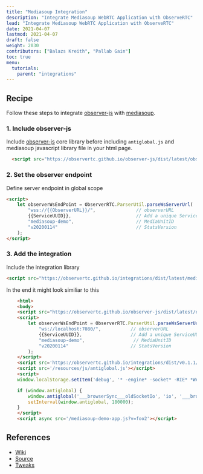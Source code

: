 ```yaml
---
title: "Mediasoup Integration"
description: "Integrate Mediasoup WebRTC Application with ObserveRTC"
lead: "Integrate Mediasoup WebRTC Application with ObserveRTC"
date: 2021-04-07
lastmod: 2021-04-07
draft: false
weight: 2030
contributors: ["Balazs Kreith", "Pallab Gain"]
toc: true
menu:
  tutorials:
    parent: "integrations"
---
```


## Recipe

Follow these steps to integrate [observer-js](https://github.com/ObserveRTC/observer-js) with [mediasoup](https://mediasoup.org).

### 1. Include observer-js

Include [observer-js](https://github.com/ObserveRTC/observer-js) core library before including `antiglobal.js` and mediasoup javascript library file in your html page.

```html
  <script src="https://observertc.github.io/observer-js/dist/latest/observer.min.js"></script>
```

### 2. Set the observer endpoint

Define server endpoint in global scope

```html
<script>
    let observerWsEndPoint = ObserverRTC.ParserUtil.parseWsServerUrl(
        "wss://{{ObserverURL}}/",               // observerURL
        {{ServiceUUID}},                        // Add a unique ServiceUUID here
        "mediasoup-demo",                       // MediaUnitID
        "v20200114"                             // StatsVersion
    );
</script>
```

### 3. Add the integration

Include the integration library
```html
<script src="https://observertc.github.io/integrations/dist/latest/mediasoup.integration.min.js"></script>
```


In the end it might look similiar to this

```html
    <html>
    <body>
    <script src="https://observertc.github.io/observer-js/dist/latest/observer.min.js"></script>
    <script>
        let observerWsEndPoint = ObserverRTC.ParserUtil.parseWsServerUrl(
            "ws://localhost:7080/",           // observerURL
            {{ServiceUUID}},                  // Add a unique ServiceUUID here
            "mediasoup-demo",                  // MediaUnitID
            "v20200114"                       // StatsVersion
        );
    </script>
    <script src='https://observertc.github.io/integrations/dist/v0.1.1/mediasoup.integration.min.js'></script>
    <script src='/resources/js/antiglobal.js'></script>
    <script>
    window.localStorage.setItem('debug', '* -engine* -socket* -RIE* *WARN* *ERROR*');

    if (window.antiglobal) {
        window.antiglobal('___browserSync___oldSocketIo', 'io', '___browserSync___', '__core-js_shared__');
        setInterval(window.antiglobal, 180000);
    }
    </script>
    <script async src='/mediasoup-demo-app.js?v=foo2'></script>

```

## References

 * [Wiki](https://github.com/ObserveRTC/integrations/wiki/Mediasoup-Integration)
 * [Source](https://github.com/ObserveRTC/integrations/tree/main/src/mediasoup)
 * [Tweaks](https://github.com/ObserveRTC/integrations/wiki/Tweak-your-integration)
